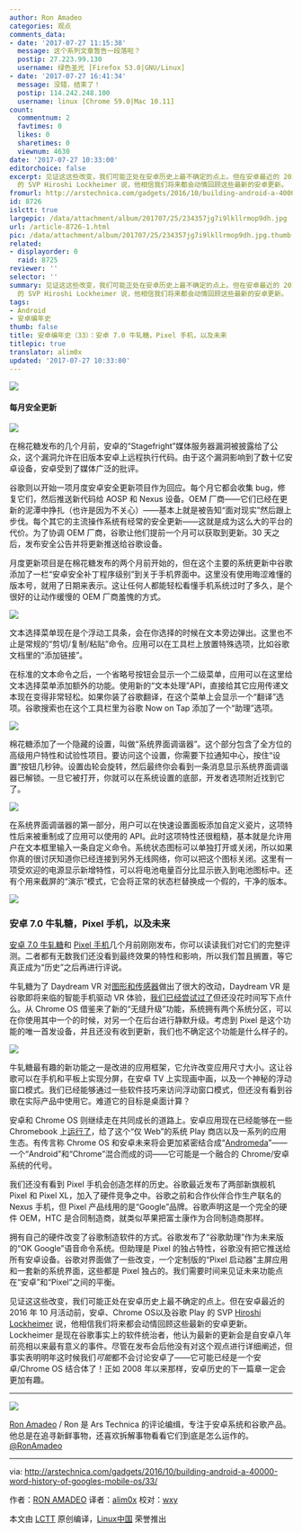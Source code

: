 ```yaml
---
author: Ron Amadeo
categories: 观点
comments_data:
- date: '2017-07-27 11:15:38'
  message: 这个系列文章暂告一段落啦？
  postip: 27.223.99.130
  username: 绿色圣光 [Firefox 53.0|GNU/Linux]
- date: '2017-07-27 16:41:34'
  message: 没错，结束了！
  postip: 114.242.248.100
  username: linux [Chrome 59.0|Mac 10.11]
count:
  commentnum: 2
  favtimes: 0
  likes: 0
  sharetimes: 0
  viewnum: 4630
date: '2017-07-27 10:33:00'
editorchoice: false
excerpt: 见证这这些改变，我们可能正处在安卓历史上最不确定的点上。但在安卓最近的 2016 年 10 月活动前，安卓、Chrome OS以及谷歌 Play
  的 SVP Hiroshi Lockheimer 说，他相信我们将来都会动情回顾这些最新的安卓更新。
fromurl: http://arstechnica.com/gadgets/2016/10/building-android-a-40000-word-history-of-googles-mobile-os/33/
id: 8726
islctt: true
largepic: /data/attachment/album/201707/25/234357jg7i9lkllrmop9dh.jpg
url: /article-8726-1.html
pic: /data/attachment/album/201707/25/234357jg7i9lkllrmop9dh.jpg.thumb.jpg
related:
- displayorder: 0
  raid: 8725
reviewer: ''
selector: ''
summary: 见证这这些改变，我们可能正处在安卓历史上最不确定的点上。但在安卓最近的 2016 年 10 月活动前，安卓、Chrome OS以及谷歌 Play
  的 SVP Hiroshi Lockheimer 说，他相信我们将来都会动情回顾这些最新的安卓更新。
tags:
- Android
- 安卓编年史
thumb: false
title: 安卓编年史（33）：安卓 7.0 牛轧糖，Pixel 手机，以及未来
titlepic: true
translator: alim0x
updated: '2017-07-27 10:33:00'
---
```


![](/data/attachment/album/201707/25/234357jg7i9lkllrmop9dh.jpg)


#### 每月安全更新


![](/data/attachment/album/201707/25/235023dh7hy9zxhoovztgx.jpg)


在棉花糖发布的几个月前，安卓的“Stagefright”媒体服务器漏洞被披露给了公众，这个漏洞允许在旧版本安卓上远程执行代码。由于这个漏洞影响到了数十亿安卓设备，安卓受到了媒体广泛的批评。


谷歌则以开始一项月度安卓安全更新项目作为回应。每个月它都会收集 bug，修复它们，然后推送新代码给 AOSP 和 Nexus 设备。OEM 厂商——它们已经在更新的泥潭中挣扎（也许是因为不关心）——基本上就是被告知“面对现实”然后跟上步伐。每个其它的主流操作系统有经常的安全更新——这就是成为这么大的平台的代价。为了协调 OEM 厂商，谷歌让他们提前一个月可以获取到更新。30 天之后，发布安全公告并将更新推送给谷歌设备。


月度更新项目是在棉花糖发布的两个月前开始的，但在这个主要的系统更新中谷歌添加了一栏“安卓安全补丁程序级别”到关于手机界面中。这里没有使用晦涩难懂的版本号，就用了日期来表示。这让任何人都能轻松看懂手机系统过时了多久，是个很好的让动作缓慢的 OEM 厂商羞愧的方式。


![](/data/attachment/album/201707/25/234601dsbdbk8bi3r062ud.jpg)


文本选择菜单现在是个浮动工具条，会在你选择的时候在文本旁边弹出。这里也不止是常规的“剪切/复制/粘贴”命令。应用可以在工具栏上放置特殊选项，比如谷歌文档里的“添加链接”。


在标准的文本命令之后，一个省略号按钮会显示一个二级菜单，应用可以在这里给文本选择菜单添加额外的功能。使用新的“文本处理”API，直接给其它应用传递文本现在变得非常轻松。如果你装了谷歌翻译，在这个菜单上会显示一个“翻译”选项。谷歌搜索也在这个工具栏里为谷歌 Now on Tap 添加了一个“助理”选项。


![](/data/attachment/album/201707/25/234636innnohx72nfqf71w.jpg)


棉花糖添加了一个隐藏的设置，叫做“系统界面调谐器”。这个部分包含了全方位的高级用户特性和试验性项目。要访问这个设置，你需要下拉通知中心，按住“设置”按钮几秒钟。设置齿轮会旋转，然后最终你会看到一条消息显示系统界面调谐器已解锁。一旦它被打开，你就可以在系统设置的底部，开发者选项附近找到它了。


![](/data/attachment/album/201707/25/234712uengdnssrplz9gee.jpg)


在系统界面调谐器的第一部分，用户可以在快速设置面板添加自定义瓷片，这项特性后来被重制成了应用可以使用的 API。此时这项特性还很粗糙，基本就是允许用户在文本框里输入一条自定义命令。系统状态图标可以单独打开或关闭，所以如果你真的很讨厌知道你已经连接到另外无线网络，你可以把这个图标关闭。这里有一项受欢迎的电源显示新增特性，可以将电池电量百分比显示嵌入到电池图标中。还有个用来截屏的“演示”模式，它会将正常的状态栏替换成一个假的，干净的版本。


![](/data/attachment/album/201707/25/234748xm9k41hdd7p9f2oa.jpg)


### 安卓 7.0 牛轧糖，Pixel 手机，以及未来


[安卓 7.0 牛轧糖](http://arstechnica.com/gadgets/2016/08/android-7-0-nougat-review-do-more-on-your-gigantic-smartphone/)和 [Pixel 手机](http://arstechnica.com/gadgets/2016/10/google-pixel-review-bland-pricey-but-still-best-android-phone/)几个月前刚刚发布，你可以读读我们对它们的完整评测。二者都有无数我们还没看到最终效果的特性和影响，所以我们暂且搁置，等它真正成为“历史”之后再进行评说。


牛轧糖为了 Daydream VR 对[图形和传感器](http://arstechnica.com/gadgets/2016/08/android-7-0-nougat-review-do-more-on-your-gigantic-smartphone/11/#h1)做出了很大的改动，Daydream VR 是谷歌即将来临的智能手机驱动 VR 体验，[我们已经尝试过了](http://arstechnica.com/gadgets/2016/10/daydream-vr-hands-on-googles-dumb-vr-headset-is-actually-very-clever/)但还没花时间写下点什么。从 Chrome OS 借鉴来了新的“无缝升级”功能，系统拥有两个系统分区，可以在你使用其中一个的时候，对另一个在后台进行静默升级。考虑到 Pixel 是这个功能的唯一首发设备，并且还没有收到更新，我们也不确定这个功能是什么样子的。


![](/data/attachment/album/201707/25/234828lvgyzx3093n0ssr3.jpg)


牛轧糖最有趣的新功能之一是改进的应用框架，它允许改变应用尺寸大小。这让谷歌可以在手机和平板上实现分屏，在安卓 TV 上实现画中画，以及一个神秘的浮动窗口模式。我们已经能够通过一些软件技巧来访问浮动窗口模式，但还没有看到谷歌在实际产品中使用它。难道它的目标是桌面计算？


安卓和 Chrome OS 则继续走在共同成长的道路上。安卓应用现在已经能够在一些 Chromebook 上[运行了](http://arstechnica.com/gadgets/2016/05/if-you-want-to-run-android-apps-on-chromebooks-youll-need-a-newer-model/)，给了这个“仅 Web”的系统 Play 商店以及一系列的应用生态。有传言称 Chrome OS 和安卓未来将会更加紧密结合成“[Andromeda](http://arstechnica.com/gadgets/2016/09/android-chrome-andromeda-merged-os-reportedly-coming-to-the-pixel-3/)”——一个“Android”和“Chrome”混合而成的词——它可能是一个融合的 Chrome/安卓系统的代号。


我们还没有看到 Pixel 手机会创造怎样的历史。谷歌最近发布了两部新旗舰机 Pixel 和 Pixel XL，加入了硬件竞争之中。谷歌之前和合作伙伴合作生产联名的 Nexus 手机，但 Pixel 产品线用的是“Google”品牌。谷歌声明这是一个完全的硬件 OEM，HTC 是合同制造商，就类似苹果把富士康作为合同制造商那样。


拥有自己的硬件改变了谷歌制造软件的方式。谷歌发布了“谷歌助理”作为未来版的“OK Google”语音命令系统。但助理是 Pixel 的独占特性，谷歌没有把它推送给所有安卓设备。谷歌对界面做了一些改变，一个定制版的“Pixel 启动器”主屏应用和一套新的系统界面，这些都是 Pixel 独占的。我们需要时间来见证未来功能点在“安卓”和“Pixel”之间的平衡。


见证这这些改变，我们可能正处在安卓历史上最不确定的点上。但在安卓最近的 2016 年 10 月活动前，安卓、Chrome OS以及谷歌 Play 的 SVP [Hiroshi Lockheimer](http://arstechnica.com/gadgets/2016/10/chatting-with-googles-hiroshi-lockheimer-about-pixel-android-oems-and-more/) 说，他相信我们将来都会动情回顾这些最新的安卓更新。Lockheimer 是现在谷歌事实上的软件统治者，他认为最新的更新会是自安卓八年前亮相以来最有意义的事件。尽管在发布会后他没有对这个观点进行详细阐述，但事实表明明年这时候我们*可能*都不会讨论安卓了——它可能已经是一个安卓/Chrome OS 结合体了！正如 2008 年以来那样，安卓历史的下一篇章一定会更加有趣。




---


![](/data/attachment/album/201706/24/162535j8ke2nu4ccvw44g9.jpg)


[Ron Amadeo](http://arstechnica.com/author/ronamadeo) / Ron 是 Ars Technica 的评论编缉，专注于安卓系统和谷歌产品。他总是在追寻新鲜事物，还喜欢拆解事物看看它们到底是怎么运作的。[@RonAmadeo](https://twitter.com/RonAmadeo)




---


via: <http://arstechnica.com/gadgets/2016/10/building-android-a-40000-word-history-of-googles-mobile-os/33/>


作者：[RON AMADEO](http://arstechnica.com/author/ronamadeo) 译者：[alim0x](https://github.com/alim0x) 校对：[wxy](https://github.com/wxy)


本文由 [LCTT](https://github.com/LCTT/TranslateProject) 原创编译，[Linux中国](https://linux.cn/) 荣誉推出